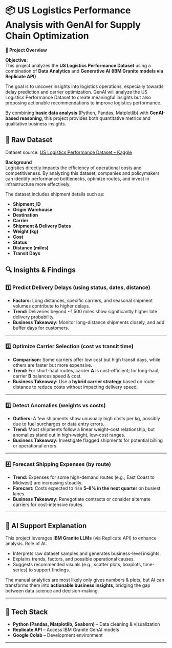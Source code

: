 # 📦 US Logistics Performance Analysis with GenAI for Supply Chain Optimization
**📌 Project Overview**

**Objective:**\
This project analyzes the **US Logistics Performance Dataset** using a combination of **Data Analytics** and **Generative AI (IBM Granite models via Replicate API)**

The goal is to uncover insights into logistics operations, especially towards delay prediction and carrier optimization. GenAI will analyze the US Logistics Performance Dataset to create meaningful insights but also proposing actionable recommendations to improve logistics performance.

By combining **basic data analysis** (Python, Pandas, Matplotlib) with **GenAI-based reasoning**, this project provides both quantitative metrics and qualitative business insights.


## 📂 Raw Dataset
Dataset source: [US Logistics Performance Dataset – Kaggle](https://www.kaggle.com/datasets/shahriarkabir/us-logistics-performance-dataset)

**Background**\
Logistics directly impacts the efficiency of operational costs and competitiveness. By analyzing this dataset, companies and policymakers can identify performance bottlenecks, optimize routes, and invest in infrastructure more effectively.

The dataset includes shipment details such as:
- **Shipment_ID**
- **Origin Warehouse**
- **Destination**
- **Carrier**
- **Shipment & Delivery Dates**
- **Weight (kg)**
- **Cost**
- **Status**
- **Distance (miles)**
- **Transit Days**

## 🔍 Insights & Findings

### 1️⃣ Predict Delivery Delays (using status, dates, distance)
- **Factors:** Long distances, specific carriers, and seasonal shipment volumes contribute to higher delays.  
- **Trend:** Deliveries beyond ~1,500 miles show significantly higher late delivery probability.  
- **Business Takeaway:** Monitor long-distance shipments closely, and add buffer days for customers.

---

### 2️⃣ Optimize Carrier Selection (cost vs transit time)
- **Comparison:** Some carriers offer low cost but high transit days, while others are faster but more expensive.  
- **Trend:** For short-haul routes, carrier **A** is cost-efficient; for long-haul, carrier **B** balances speed & cost.  
- **Business Takeaway:** Use a **hybrid carrier strategy** based on route distance to reduce costs without impacting delivery speed.

---

### 3️⃣ Detect Anomalies (weights vs costs)
- **Outliers:** A few shipments show unusually high costs per kg, possibly due to fuel surcharges or data entry errors.  
- **Trend:** Most shipments follow a linear weight–cost relationship, but anomalies stand out in high-weight, low-cost ranges.  
- **Business Takeaway:** Investigate flagged shipments for potential billing or operational errors.

---

### 4️⃣ Forecast Shipping Expenses (by route)
- **Trend:** Expenses for some high-demand routes (e.g., East Coast to Midwest) are increasing steadily.  
- **Forecast:** Costs expected to rise **5–8% in the next quarter** on busiest lanes.  
- **Business Takeaway:** Renegotiate contracts or consider alternate carriers for cost-intensive routes.

---

## 🤖 AI Support Explanation
This project leverages **IBM Granite LLMs** (via Replicate API) to enhance analysis. Role of AI:
  - Interprets raw dataset samples and generates business-level insights.  
  - Explains trends, factors, and possible operational causes.  
  - Suggests recommended visuals (e.g., scatter plots, boxplots, time-series) to support findings.  

The manual analytics are most likely only gives numbers & plots, but AI can transforms them into **actionable business insights**, bridging the gap between data science and decision-making.

---

## 🚀 Tech Stack
- **Python (Pandas, Matplotlib, Seaborn)** – Data cleaning & visualization  
- **Replicate API** – Access IBM Granite GenAI models  
- **Google Colab** – Development environment  

---
